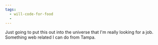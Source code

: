 ```yaml
---
tags:
  - will-code-for-food
  - 
---
```


Just going to put this out into the universe that I'm really looking for a job. Something web related I can do from Tampa.

<a class="u-bridgy-fed" href="https://fed.brid.gy/" hidden="from-humans"></a>